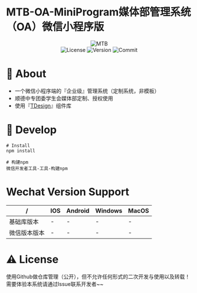 # MTB-OA-MiniProgram媒体部管理系统（OA）微信小程序版

<p align="center">
    <img src="https://img.shields.io/badge/MTB--OA-4c1" alt="MTB">
    <br/>
    <img src="https://img.shields.io/github/license/Wesley-0808/MTB-OA?color=green" alt="License">
    <img src="https://img.shields.io/github/package-json/v/Wesley-0808/MTB-OA?color=blue" alt="Version">
    <img src="https://img.shields.io/github/commit-activity/m/Wesley-0808/MTB-OA" alt="Commit">
</p>


# 🎉 About

- 一个微信小程序端的『企业级』管理系统（定制系统，非模板）
- 顺德中专团委学生会媒体部定制、授权使用
- 使用『[TDesign](https://github.com/Tencent/Tdesign-miniProgram)』组件库

# 🔨 Develop

```shell
# Install
npm install

# 构建npm
微信开发者工具-工具-构建npm
```

# Wechat Version Support

| / |IOS|Android|Windows|MacOS|
|---|---|---|---|---|
|基础库版本|-|-|-|-|
|微信版本版本|-|-|-|-|



# ⚠ License
使用Github做仓库管理（公开），但不允许任何形式的二次开发与使用以及转载！
需要体验本系统请通过Issue联系开发者~~
